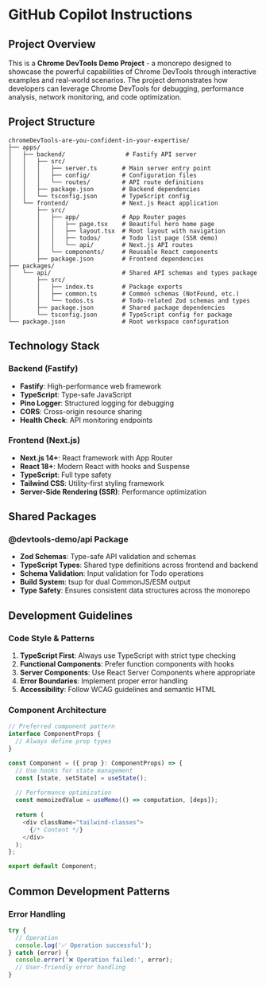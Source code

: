 # GitHub Copilot Instructions

## Project Overview

This is a **Chrome DevTools Demo Project** - a monorepo designed to showcase the powerful capabilities of Chrome DevTools through interactive examples and real-world scenarios. The project demonstrates how developers can leverage Chrome DevTools for debugging, performance analysis, network monitoring, and code optimization.

## Project Structure

```
chromeDevTools-are-you-confident-in-your-expertise/
├── apps/
│   ├── backend/                 # Fastify API server
│   │   ├── src/
│   │   │   ├── server.ts       # Main server entry point
│   │   │   ├── config/         # Configuration files
│   │   │   └── routes/         # API route definitions
│   │   ├── package.json        # Backend dependencies
│   │   └── tsconfig.json       # TypeScript config
│   └── frontend/               # Next.js React application
│       ├── src/
│       │   ├── app/            # App Router pages
│       │   │   ├── page.tsx    # Beautiful hero home page
│       │   │   ├── layout.tsx  # Root layout with navigation
│       │   │   ├── todos/      # Todo list page (SSR demo)
│       │   │   └── api/        # Next.js API routes
│       │   └── components/     # Reusable React components
│       ├── package.json        # Frontend dependencies
├── packages/
│   └── api/                    # Shared API schemas and types package
│       ├── src/
│       │   ├── index.ts        # Package exports
│       │   ├── common.ts       # Common schemas (NotFound, etc.)
│       │   └── todos.ts        # Todo-related Zod schemas and types
│       ├── package.json        # Shared package dependencies
│       └── tsconfig.json       # TypeScript config for package
└── package.json                # Root workspace configuration
```

## Technology Stack

### Backend (Fastify)
- **Fastify**: High-performance web framework
- **TypeScript**: Type-safe JavaScript
- **Pino Logger**: Structured logging for debugging
- **CORS**: Cross-origin resource sharing
- **Health Check**: API monitoring endpoints

### Frontend (Next.js)
- **Next.js 14+**: React framework with App Router
- **React 18+**: Modern React with hooks and Suspense
- **TypeScript**: Full type safety
- **Tailwind CSS**: Utility-first styling framework
- **Server-Side Rendering (SSR)**: Performance optimization

## Shared Packages

### @devtools-demo/api Package
- **Zod Schemas**: Type-safe API validation and schemas
- **TypeScript Types**: Shared type definitions across frontend and backend
- **Schema Validation**: Input validation for Todo operations
- **Build System**: tsup for dual CommonJS/ESM output
- **Type Safety**: Ensures consistent data structures across the monorepo

## Development Guidelines

### Code Style & Patterns

1. **TypeScript First**: Always use TypeScript with strict type checking
2. **Functional Components**: Prefer function components with hooks
3. **Server Components**: Use React Server Components where appropriate
4. **Error Boundaries**: Implement proper error handling
5. **Accessibility**: Follow WCAG guidelines and semantic HTML

### Component Architecture

```typescript
// Preferred component pattern
interface ComponentProps {
  // Always define prop types
}

const Component = ({ prop }: ComponentProps) => {
  // Use hooks for state management
  const [state, setState] = useState();
  
  // Performance optimization
  const memoizedValue = useMemo(() => computation, [deps]);
  
  return (
    <div className="tailwind-classes">
      {/* Content */}
    </div>
  );
};

export default Component;
```

## Common Development Patterns

### Error Handling
```typescript
try {
  // Operation
  console.log('✅ Operation successful');
} catch (error) {
  console.error('❌ Operation failed:', error);
  // User-friendly error handling
}
```